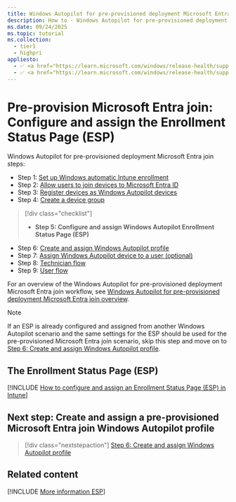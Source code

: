 ```yaml
---
title: Windows Autopilot for pre-provisioned deployment Microsoft Entra join - Step 5 of 9 - Configure and assign the Enrollment Status Page (ESP)
description: How to - Windows Autopilot for pre-provisioned deployment Microsoft Entra join - Step 5 of 9 - Configure and assign the Enrollment Status Page (ESP).
ms.date: 09/24/2025
ms.topic: tutorial
ms.collection:
  - tier1
  - highpri
appliesto:
  - ✅ <a href="https://learn.microsoft.com/windows/release-health/supported-versions-windows-client" target="_blank">Windows 11</a>
  - ✅ <a href="https://learn.microsoft.com/windows/release-health/supported-versions-windows-client" target="_blank">Windows 10</a>
---
```


# Pre-provision Microsoft Entra join: Configure and assign the Enrollment Status Page (ESP)

Windows Autopilot for pre-provisioned deployment Microsoft Entra join steps:

- Step 1: [Set up Windows automatic Intune enrollment](azure-ad-join-automatic-enrollment.md)
- Step 2: [Allow users to join devices to Microsoft Entra ID](azure-ad-join-allow-users-to-join.md)
- Step 3: [Register devices as Windows Autopilot devices](azure-ad-join-register-device.md)
- Step 4: [Create a device group](azure-ad-join-device-group.md)

> [!div class="checklist"]
>
> - **Step 5: Configure and assign Windows Autopilot Enrollment Status Page (ESP)**

- Step 6: [Create and assign Windows Autopilot profile](azure-ad-join-autopilot-profile.md)
- Step 7: [Assign Windows Autopilot device to a user (optional)](azure-ad-join-assign-device-to-user.md)
- Step 8: [Technician flow](azure-ad-join-technician-flow.md)
- Step 9: [User flow](azure-ad-join-user-flow.md)

For an overview of the Windows Autopilot for pre-provisioned deployment Microsoft Entra join workflow, see [Windows Autopilot for pre-provisioned deployment Microsoft Entra join overview](azure-ad-join-workflow.md#workflow).

> [!NOTE]
>
> If an ESP is already configured and assigned from another Windows Autopilot scenario and the same settings for the ESP should be used for the pre-provisioned Microsoft Entra join scenario, skip this step and move on to [Step 6: Create and assign Windows Autopilot profile](azure-ad-join-autopilot-profile.md).

## The Enrollment Status Page (ESP)

[!INCLUDE [How to configure and assign an Enrollment Status Page (ESP) in Intune](../includes/configure-and-assign-esp.md)]

## Next step: Create and assign a pre-provisioned Microsoft Entra join Windows Autopilot profile

> [!div class="nextstepaction"]
> [Step 6: Create and assign Windows Autopilot profile](azure-ad-join-autopilot-profile.md)

## Related content

[!INCLUDE [More information ESP](../includes/more-info-esp.md)]
